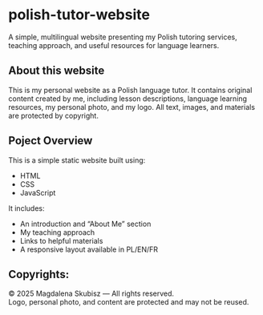 # polish-tutor-website
A simple, multilingual website presenting my Polish tutoring services, teaching approach, and useful resources for language learners.

## About this website

This is my personal website as a Polish language tutor. It contains original content created by me, including lesson descriptions, language learning resources, my personal photo, and my logo.
All text, images, and materials are protected by copyright.

## Poject Overview

This is a simple static website built using:
- HTML
- CSS
- JavaScript

It includes:
- An introduction and “About Me” section
- My teaching approach
- Links to helpful materials
- A responsive layout available in PL/EN/FR

## Copyrights:

© 2025 Magdalena Skubisz — All rights reserved.  
Logo, personal photo, and content are protected and may not be reused.
